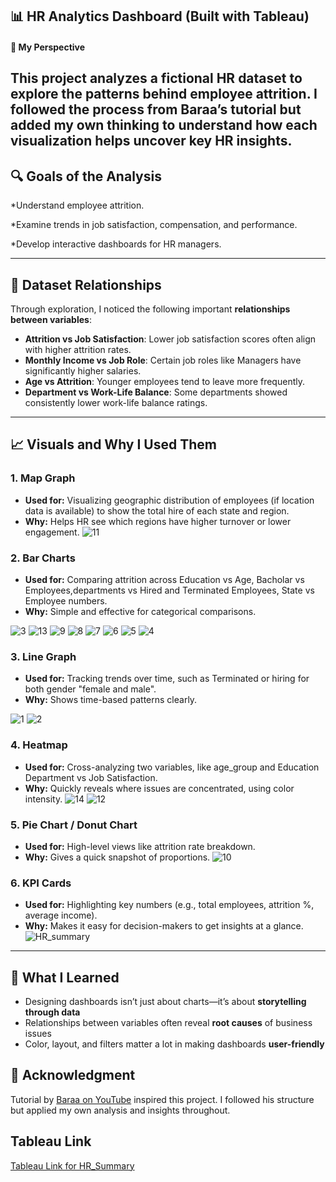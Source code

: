 ## 📊 HR Analytics Dashboard (Built with Tableau)

#### 🧠 My Perspective

This project analyzes a fictional HR dataset to explore the **patterns behind employee attrition**. I followed the process from Baraa’s tutorial but added my own thinking to understand how each visualization helps uncover key HR insights.
---

## 🔍 Goals of the Analysis

*Understand employee attrition.

*Examine trends in job satisfaction, compensation, and performance.

*Develop interactive dashboards for HR managers.

---

## 🧩 Dataset Relationships

Through exploration, I noticed the following important **relationships between variables**:

* **Attrition vs Job Satisfaction**: Lower job satisfaction scores often align with higher attrition rates.
* **Monthly Income vs Job Role**: Certain job roles like Managers have significantly higher salaries.
* **Age vs Attrition**: Younger employees tend to leave more frequently.
* **Department vs Work-Life Balance**: Some departments showed consistently lower work-life balance ratings.

---

## 📈 Visuals and Why I Used Them

### 1. **Map Graph**

* **Used for:** Visualizing geographic distribution of employees (if location data is available) to show the total hire of each state and region.
* **Why:** Helps HR see which regions have higher turnover or lower engagement.
![11](https://github.com/user-attachments/assets/9e8160ec-a212-4fc6-9a25-f276b09a0af9)

### 2. **Bar Charts**
* **Used for:** Comparing attrition across Education vs Age, Bacholar vs Employees,departments vs Hired and Terminated Employees, State vs Employee numbers.
* **Why:** Simple and effective for categorical comparisons.

![3](https://github.com/user-attachments/assets/b77ca0b0-4db3-4660-8c10-85de54ef8bea)
![13](https://github.com/user-attachments/assets/8baa6468-fd14-4924-86b9-97118a0ff1c2)
![9](https://github.com/user-attachments/assets/1950e9d9-9983-4e1c-936d-150756247ce0)
![8](https://github.com/user-attachments/assets/62808eaa-be02-413e-969f-ae8481a1cfb3)
![7](https://github.com/user-attachments/assets/5b88885f-6663-445a-9a60-9aa7e74a15e3)
![6](https://github.com/user-attachments/assets/dfea54a1-3dda-4a85-a01d-69f01009b5f6)
![5](https://github.com/user-attachments/assets/1af77cee-ba48-4d89-a6ad-9bc9222c7f11)
![4](https://github.com/user-attachments/assets/c913fac8-d5fc-4568-a719-4f49b3b77eaa)


### 3. **Line Graph**

* **Used for:** Tracking trends over time, such as Terminated or hiring for both gender "female and male".
* **Why:** Shows time-based patterns clearly.

![1](https://github.com/user-attachments/assets/dcef23e2-c0eb-450a-8b48-650453aa3528)
![2](https://github.com/user-attachments/assets/a9fb6193-e0fb-4acc-8037-dc699f1fa941)

### 4. **Heatmap**

* **Used for:** Cross-analyzing two variables, like age_group and Education  Department vs Job Satisfaction.
* **Why:** Quickly reveals where issues are concentrated, using color intensity.
![14](https://github.com/user-attachments/assets/6c761a9e-9d5e-42b3-beda-07a0028203b3)
![12](https://github.com/user-attachments/assets/8887cf94-65c1-4f42-af83-fb0de7d97b1e)


### 5. **Pie Chart / Donut Chart**

* **Used for:** High-level views like attrition rate breakdown.
* **Why:** Gives a quick snapshot of proportions.
![10](https://github.com/user-attachments/assets/74a0f2f5-f06f-4f8c-81c7-90a28aa95e82)

### 6. **KPI Cards**

* **Used for:** Highlighting key numbers (e.g., total employees, attrition %, average income).
* **Why:** Makes it easy for decision-makers to get insights at a glance.
![HR_summary](https://github.com/user-attachments/assets/4b265c2b-d854-4552-8a90-35d4e40ebf75)

---

## 📌 What I Learned

* Designing dashboards isn’t just about charts—it’s about **storytelling through data**
* Relationships between variables often reveal **root causes** of business issues
* Color, layout, and filters matter a lot in making dashboards **user-friendly**


## 🙏 Acknowledgment

Tutorial by [Baraa on YouTube](https://www.youtube.com/watch?v=UcGF09Awm4Y) inspired this project. I followed his structure but applied my own analysis and insights throughout.


## Tableau Link 

[Tableau Link for HR_Summary](https://public.tableau.com/app/profile/marwa.hemdan/viz/Book1_17499975189090/HRSummary)
